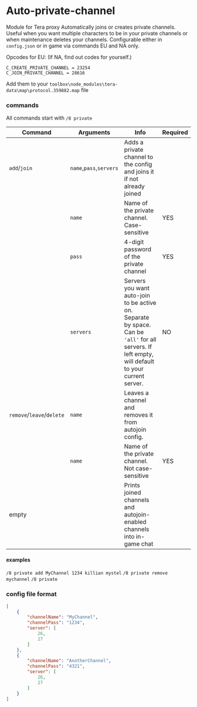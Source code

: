 # Auto-private-channel

Module for Tera proxy
Automatically joins or creates private channels. Useful when you want multiple characters to be in your private channels or when maintenance deletes your channels.
Configurable either in `config.json` or in game via commands
EU and NA only.

Opcodes for EU: (If NA, find out codes for yourself.)
```
C_CREATE_PRIVATE_CHANNEL = 23254
C_JOIN_PRIVATE_CHANNEL = 28616
```
Add them to your `toolbox\node_modules\tera-data\map\protocol.359882.map` file

### commands
All commands start with `/8 private`

| Command | Arguments | Info | Required |
| ------- | --------- | ------- | ------|
| `add`/`join` | `name`,`pass`,`servers`| Adds a private channel to the config and joins it if not already joined | |
|  | `name`| Name of the private channel. Case-sensitive | YES |
|  | `pass`| 4-digit password of the private channel | YES |
|  | `servers`| Servers you want auto-join to be active on. Separate by space. Can be `'all'` for all servers. If left empty, will default to your current server. | NO |
| `remove`/`leave`/`delete` | `name` | Leaves a channel and removes it from autojoin config. | |
| | `name` | Name of the private channel. Not case-sensitive | YES
| empty | | Prints joined channels and autojoin-enabled channels into in-game chat |

#### examples
`/8 private add MyChannel 1234 killian mystel` 
`/8 private remove mychannel`
`/8 private`

### config file format
```json
[
	{
		"channelName": "MyChannel",
		"channelPass": "1234",
		"server": [
			26,
			27
		]
	},
	{
		"channelName": "AnotherChannel",
		"channelPass": "4321",
		"server": [
			26,
			27
		]
	}
]
```

